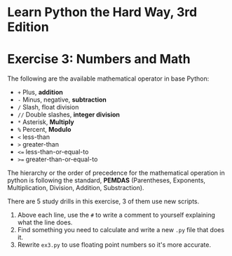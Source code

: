 # Learn Python the Hard Way, 3rd Edition
# Exercise 3: Numbers and Math

The following are the available mathematical operator in base Python:

 - `+` Plus, **addition**
 - `-` Minus, negative, **subtraction**
 - `/` Slash, float division
 - `//` Double slashes, **integer division**
 - `*` Asterisk, **Multiply**
 - `%` Percent, **Modulo**
 - `<` less-than
 - `>` greater-than
 - `<=` less-than-or-equal-to
 - `>=` greater-than-or-equal-to

The hierarchy or the order of precedence for the mathematical operation in
python is following the standard, **PEMDAS** (Parentheses, Exponents,
Multiplication, Division, Addition, Substraction).

There are 5 study drills in this exercise, 3 of them use new scripts.

  1. Above each line, use the `#` to write a comment to yourself explaining
     what the line does.
  2. Find something you need to calculate and write a new `.py` file that does
     it.
  3. Rewrite `ex3.py` to use floating point numbers so it's more accurate.
